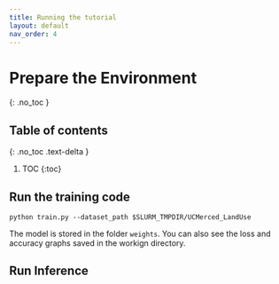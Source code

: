 ```yaml
---
title: Running the tutorial
layout: default
nav_order: 4
---
```


# Prepare the Environment
{: .no_toc }

## Table of contents
{: .no_toc .text-delta }

1. TOC
{:toc}


## Run the training code

```shell
python train.py --dataset_path $SLURM_TMPDIR/UCMerced_LandUse
```

The model is stored in the folder `weights`. You can also see the loss and accuracy graphs saved in the workign directory. 


## Run Inference

```shell
```




